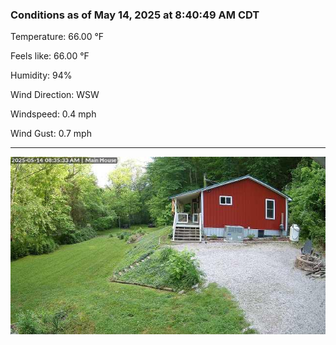 ### Conditions as of May 14, 2025 at 8:40:49 AM CDT 

Temperature: 66.00 &deg;F

Feels like: 66.00 &deg;F

Humidity: 94%

Wind Direction: WSW

Windspeed: 0.4 mph

Wind Gust: 0.7 mph

---

<img src="./images/latest.jpeg"/>


